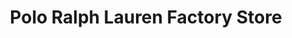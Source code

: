 ---
title: "Polo Ralph Lauren Factory Store"
url: /glendale/polo-ralph-lauren-factory-store/
shop: Kleidung
---